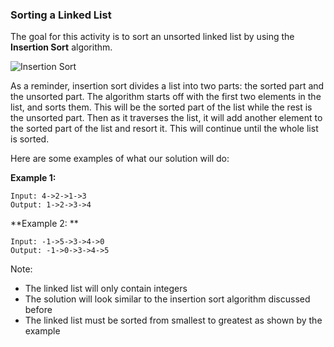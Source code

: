 ### Sorting a Linked List 

The goal for this activity is to sort an unsorted linked list by using the **Insertion Sort** algorithm. 

![Insertion Sort](https://i.ytimg.com/vi/OGzPmgsI-pQ/maxresdefault.jpg)

As a reminder, insertion sort divides a list into two parts: the sorted part and the unsorted part. The algorithm starts off with the first two elements in the list, and sorts them. This will be the sorted part of the list while the rest is the unsorted part. Then as it traverses the list, it will add another element to the sorted part of the list and resort it. This will continue until the whole list is sorted. 

Here are some examples of what our solution will do:

**Example 1:**

```
Input: 4->2->1->3
Output:	1->2->3->4
```

**Example 2: **

```
Input: -1->5->3->4->0
Output: -1->0->3->4->5
```

Note:

- The linked list will only contain integers
- The solution will look similar to the insertion sort algorithm discussed before
- The linked list must be sorted from smallest to greatest as shown by the example

